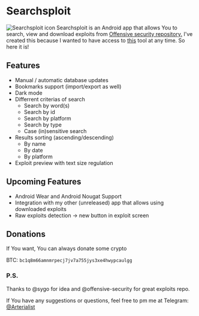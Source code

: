 # Searchsploit

![Searchsploit icon](https://github.com/arterialist/Searchsploit/blob/master/app/src/main/res/mipmap-xxxhdpi/ic_launcher.png?raw=true)
Searchsploit is an Android app that allows You to search, view and download exploits from [Offensive security repository.](https://github.com/offensive-security/exploit-data) I've created this because I wanted to have access to [this](https://github.com/sygo/searchsploit) tool at any time. So here it is!

## Features

  * Manual / automatic database updates
  * Bookmarks support (import/export as well)
  * Dark mode
  * Differrent criterias of search
    * Search by word(s)
    * Search by id
    * Search by platform
    * Search by type
    * Case (in)sensitive search
 * Results sorting (ascending/descending)
    * By name
    * By date
    * By platform
 * Exploit preview with text size regulation

## Upcoming Features

  - Android Wear and Android Nougat Support
  - Integration with my other (unreleased) app that allows using downloaded exploits
  - Raw exploits detection -> new button in exploit screen

## Donations

If You want, You can always donate some crypto

BTC: `bc1q8m66amnmrpecj7jv7a755jys3xe4hwypcaulgg`

### P.S.
Thanks to @sygo for idea and @offensive-security for great exploits repo.

If You have any suggestions or questions, feel free to pm me at Telegram: [@Arterialist](https://t.me/arterialist)
